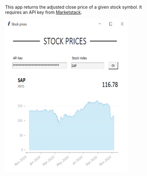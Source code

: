 This app returns the adjusted close price of a given stock symbol. It requires an API key from [Marketstack](https://marketstack.com/).


<p>
    <img src="stock_prices.PNG" width="400" height="500" />
</p>

